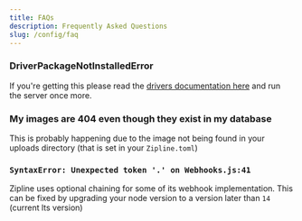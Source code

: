 ```yaml
---
title: FAQs
description: Frequently Asked Questions
slug: /config/faq
---
```


### DriverPackageNotInstalledError
If you're getting this please read the [drivers documentation here](/docs/config/getting-started#installing-database-drivers) and run the server once more.

### My images are 404 even though they exist in my database
This is probably happening due to the image not being found in your uploads directory (that is set in your `Zipline.toml`)

### `SyntaxError: Unexpected token '.' on Webhooks.js:41`
Zipline uses optional chaining for some of its webhook implementation. This can be fixed by upgrading your node version to a version later than `14` (current lts version)